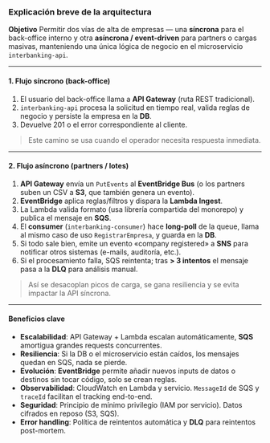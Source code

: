 ### Explicación breve de la arquitectura

**Objetivo**
Permitir dos vías de alta de empresas — una **síncrona** para el back-office interno y otra **asíncrona / event-driven** para partners o cargas masivas, manteniendo una única lógica de negocio en el microservicio `interbanking-api`.

---

#### 1. Flujo síncrono (back-office)

1. El usuario del back-office llama a **API Gateway** (ruta REST tradicional).
2. `interbanking-api` procesa la solicitud en tiempo real, valida reglas de negocio y persiste la empresa en la **DB**.
3. Devuelve 201 o el error correspondiente al cliente.

> Este camino se usa cuando el operador necesita respuesta inmediata.

---

#### 2. Flujo asíncrono (partners / lotes)

1. **API Gateway** envía un `PutEvents` al **EventBridge Bus** (o los partners suben un CSV a **S3**, que también genera un evento).
2. **EventBridge** aplica reglas/filtros y dispara la **Lambda Ingest**.
3. La Lambda valida formato (usa librería compartida del monorepo) y publica el mensaje en **SQS**.
4. El **consumer** (`interbanking-consumer`) hace **long-poll** de la queue, llama al mismo caso de uso `RegistrarEmpresa`, y guarda en la **DB**.
5. Si todo sale bien, emite un evento «company registered» a **SNS** para notificar otros sistemas (e-mails, auditoría, etc.).
6. Si el procesamiento falla, SQS reintenta; tras **> 3 intentos** el mensaje pasa a la **DLQ** para análisis manual.

> Así se desacoplan picos de carga, se gana resiliencia y se evita impactar la API síncrona.

---

#### Beneficios clave
- **Escalabilidad**: API Gateway + Lambda escalan automáticamente, **SQS** amortigua grandes requests concurrentes.
- **Resiliencia**: Si la DB o el microservicio están caídos, los mensajes quedan en SQS, nada se pierde.
- **Evolución**: **EventBridge** permite añadir nuevos inputs de datos o destinos sin tocar código, solo se crean reglas.
- **Observabilidad**: CloudWatch en Lambda y servicio. `MessageId` de SQS y `traceId` facilitan el tracking end-to-end.
- **Seguridad**: Principio de mínimo privilegio (IAM por servicio). Datos cifrados en reposo (S3, SQS). 
- **Error handling**: Política de reintentos automática y **DLQ** para reintentos post-mortem.

